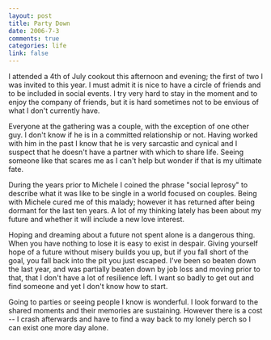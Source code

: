 ```yaml
--- 
layout: post
title: Party Down
date: 2006-7-3
comments: true
categories: life
link: false
---
```

I attended a 4th of July cookout this afternoon and evening; the first of two I was invited to this year. I must admit it is nice to have a circle of friends and to be included in social events. I try very hard to stay in the moment and to enjoy the company of friends, but it is hard sometimes not to be envious of what I don't currently have.

Everyone at the gathering was a couple, with the exception of one other guy. I don't know if he is in a committed relationship or not. Having worked with him in the past I know that he is very sarcastic and cynical and I suspect that he doesn't have a partner with which to share life. Seeing someone like that scares me as I can't help but wonder if that is my ultimate fate.

During the years prior to Michele I coined the phrase "social leprosy" to describe what it was like to be single in a world focused on couples. Being with Michele cured me of this malady; however it has returned after being dormant for the last ten years. A lot of my thinking lately has been about my future and whether it will include a new love interest.

Hoping and dreaming about a future not spent alone is a dangerous thing. When you have nothing to lose it is easy to exist in despair. Giving yourself hope of a future without misery builds you up, but if you fall short of the goal, you fall back into the pit you just escaped. I've been so beaten down the last year, and was partially beaten down by job loss and moving prior to that, that I don't have a lot of resilience left. I want so badly to get out and find someone and yet I don't know how to start.

Going to parties or seeing people I know is wonderful. I look forward to the shared moments and their memories are sustaining. However there is a cost -- I crash afterwards and have to find a way back to my lonely perch so I can exist one more day alone.

